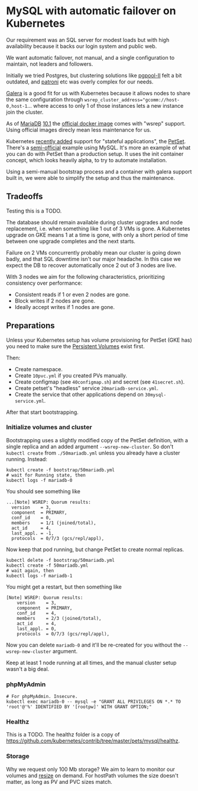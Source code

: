 # MySQL with automatic failover on Kubernetes

Our requirement was an SQL server for modest loads
but with high availability because it backs our login system
and public web.

We want automatic failover, not manual, and a single configuration to maintain, not leaders and followers.

Initially we tried Postgres, but clustering solutions like [pgpool-II]() felt a bit outdated, and [patroni](https://github.com/zalando/patroni) etc was overly complex for our needs.

[Galera](http://galeracluster.com/) is a good fit for us with Kubernetes because it allows nodes to share the same configuration through `wsrep_cluster_address="gcomm://host-0,host-1`... where access to only 1 of those instances lets a new instance join the cluster.

As of [MariaDB](https://mariadb.com/) [10.1](https://mariadb.com/kb/en/mariadb/what-is-mariadb-galera-cluster/) the [official docker image](https://hub.docker.com/_/mariadb/) comes with "wsrep" support. Using official images direcly mean less maintenance for us.

Kubernetes [recently added](http://blog.kubernetes.io/2016/07/kubernetes-1.3-bridging-cloud-native-and-enterprise-workloads.html) support for "stateful applications", the [PetSet](http://kubernetes.io/docs/user-guide/petset/). There's a [semi-official](https://github.com/kubernetes/contrib/tree/master/pets/mysql) example using MySQL.
It's more an example of what you can do with PetSet than a production setup.
It uses the init container concept, which looks heavily alpha, to try to automate installation.

Using a semi-manual bootstrap process and a container with galera support built in, we were able to simplify the setup and thus the maintenance.

## Tradeoffs

Testing this is a TODO.

The database should remain available during cluster upgrades and node replacement, i.e. when something like 1 out of 3 VMs is gone. A Kubernetes upgrade on GKE means 1 at a time is gone, with only a short period of time between one upgrade completes and the next starts.

Failure on 2 VMs concurrently probably mean our cluster is going down badly, and that SQL downtime isn't our major headache. In this case we expect the DB to recover automatically once 2 out of 3 nodes are live.

With 3 nodes we aim for the following characteristics, prioritizing consistency over performance:
 * Consistent reads if 1 or even 2 nodes are gone.
 * Block writes if 2 nodes are gone.
 * Ideally accept writes if 1 nodes are gone.

## Preparations

Unless your Kubernetes setup has volume provisioning for PetSet (GKE has) you need to make sure the [Persistent Volumes](http://kubernetes.io/docs/user-guide/persistent-volumes/) exist first.

Then:
 * Create namespace.
 * Create `10pvc.yml` if you created PVs manually.
 * Create configmap (see `40configmap.sh`) and secret (see `41secret.sh`).
 * Create petset's "headless" service `20mariadb-service.yml`.
 * Create the service that other applications depend on `30mysql-service.yml`.

After that start bootstrapping.

### Initialize volumes and cluster

Bootstrapping uses a slightly modified copy of the PetSet definition, with a single replica and an added argument `--wsrep-new-cluster`. So don't `kubectl create` from `./50mariadb.yml` unless you already have a cluster running. Instead:

```
kubectl create -f bootstrap/50mariadb.yml
# wait for Running state, then
kubectl logs -f mariadb-0
```

You should see something like

```
...[Note] WSREP: Quorum results:
  version    = 3,
  component  = PRIMARY,
  conf_id    = 0,
  members    = 1/1 (joined/total),
  act_id     = 4,
  last_appl. = -1,
  protocols  = 0/7/3 (gcs/repl/appl),
```

Now keep that pod running, but change PetSet to create normal replicas.

```
kubectl delete -f bootstrap/50mariadb.yml
kubectl create -f 50mariadb.yml
# wait again, then
kubectl logs -f mariadb-1
```

You might get a restart, but then something like

```
[Note] WSREP: Quorum results:
	version    = 3,
	component  = PRIMARY,
	conf_id    = 4,
	members    = 2/3 (joined/total),
	act_id     = 4,
	last_appl. = 0,
	protocols  = 0/7/3 (gcs/repl/appl),
```

Now you can delete `mariadb-0` and it'll be re-created for you
without the `--wsrep-new-cluster` argument.

Keep at least 1 node running at all times,
and the manual cluster setup wasn't a big deal.

### phpMyAdmin

```
# For phpMyAdmin. Insecure.
kubectl exec mariadb-0 -- mysql -e "GRANT ALL PRIVILEGES ON *.* TO 'root'@'%' IDENTIFIED BY '[rootpw]' WITH GRANT OPTION;"
```

### Healthz

This is a TODO. The healthz folder is a copy of https://github.com/kubernetes/contrib/tree/master/pets/mysql/healthz.

### Storage

Why we request only 100 Mb storage? We aim to learn to monitor our volumes and [resize](https://cloud.google.com/sdk/gcloud/reference/compute/disks/resize) on demand. For hostPath volumes the size doesn't matter, as long as PV and PVC sizes match.
